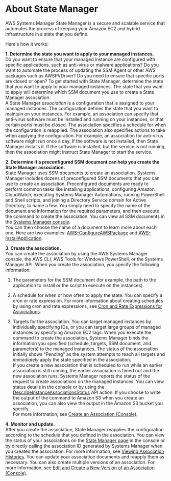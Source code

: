 # About State Manager<a name="sysman-state-about"></a>

AWS Systems Manager State Manager is a secure and scalable service that automates the process of keeping your Amazon EC2 and hybrid infrastructure in a state that you define\.

Here's how it works:

**1\. Determine the state you want to apply to your managed instances\.**  
Do you want to ensure that your managed instance are configured with specific applications, such as anti\-virus or malware applications? Do you want to automate the process of updating the SSM Agent or other AWS packages such as AWSPVDriver? Do you need to ensure that specific ports are closed or open? To get started with State Manager, determine the state that you want to apply to your managed instances\. The state that you want to apply will determine which SSM document you use to create a State Manager association\.  
A State Manager *association* is a configuration that is assigned to your managed instances\. The configuration defines the state that you want to maintain on your instances\. For example, an association can specify that anti\-virus software must be installed and running on your instances, or that certain ports must be closed\. The association specifies a schedule for when the configuration is reapplied\. The association also specifies actions to take when applying the configuration\. For example, an association for anti\-virus software might run once a day\. If the software is not installed, then State Manager installs it\. If the software is installed, but the service is not running, then the association might instruct State Manager to start the service\.

**2\. Determine if a preconfigured SSM document can help you create the State Manager association\.**  
State Manager uses SSM documents to create an association\. Systems Manager includes dozens of preconfigured SSM documents that you can use to create an association\. Preconfigured documents are ready to perform common tasks like installing applications, configuring Amazon CloudWatch, executing Systems Manager Automations, running PowerShell and Shell scripts, and joining a Directory Service domain for Active Directory, to name a few\. You simply need to specify the name of the document and information for the required parameters, and then execute the command to create the association\. You can view all SSM documents in the [Systems Manager console](https://us-west-2.console.aws.amazon.com/systems-manager/documents?region=us-west-2)\.   
You can then choose the name of a document to learn more about each one\. Here are two examples: [AWS\-ConfigureAWSPackage](https://us-west-2.console.aws.amazon.com/systems-manager/documents/AWS-ConfigureAWSPackage/description?region=us-west-2) and [AWS\-InstallApplication](https://us-west-2.console.aws.amazon.com/systems-manager/documents/AWS-InstallApplication/description?region=us-west-2)\.

**3\. Create the association\.**  
You can create the association by using the AWS Systems Manager console, the AWS CLI, AWS Tools for Windows PowerShell, or the Systems Manager API\. When you create the association, you specify the following information:  

1. The parameters for the SSM document \(for example, the path to the application to install or the script to execute on the instances\)\.

1. A schedule for when or how often to apply the state\. You can specify a cron or rate expression\. For more information about creating schedules by using cron and rate expressions, see [Cron and Rate Expressions for Associations](reference-cron-and-rate-expressions.md#reference-cron-and-rate-expressions-association)\.

1. Targets for the association\. You can target managed instances by individually specifying IDs, or you can target large groups of managed instances by specifying Amazon EC2 tags\.
When you execute the command to create the association, Systems Manager binds the information you specified \(schedule, targets, SSM document, and parameters\) to the managed instances\. The status of the association initially shows "Pending" as the system attempts to reach all targets and *immediately* apply the state specified in the association\.   
If you create a new association that is scheduled to run while an earlier association is still running, the earlier association is timed out and the new association runs\.
Systems Manager reports the status of the request to create associations on the managed instances\. You can view status details in the console or by using the [DescribeInstanceAssociationsStatus](https://docs.aws.amazon.com/systems-manager/latest/APIReference/API_DescribeInstanceAssociationsStatus.html) API action\. If you choose to write the output of the command to Amazon S3 when you create an association, you can also view the output in the Amazon S3 bucket you specify\.  
For more information, see [Create an Association \(Console\)](sysman-state-assoc.md)\. 

**4\. Monitor and update\.**  
After you create the association, State Manager reapplies the configuration according to the schedule that you defined in the association\. You can view the status of your associations on the [State Manager page](https://us-west-2.console.aws.amazon.com/systems-manager/state-manager?region=us-west-2) in the console or by directly calling the association ID generated by Systems Manager when you created the association\. For more information, see [Viewing Association Histories](sysman-state-assoc-history.md)\. You can update your association documents and reapply them as necessary\. You can also create multiple versions of an association\. For more information, see [Edit and Create a New Version of an Association \(Console\)](sysman-state-assoc-version.md)\.